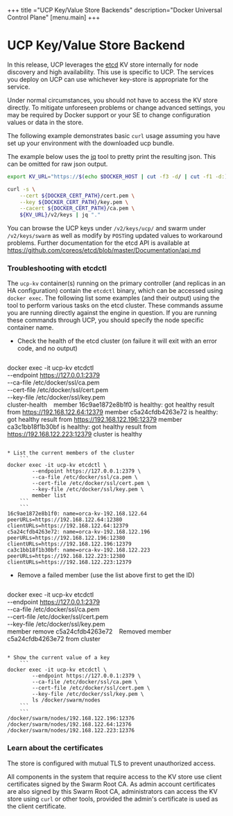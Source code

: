 +++
title ="UCP Key/Value Store Backends"
description="Docker Universal Control Plane"
[menu.main]
+++


# UCP Key/Value Store Backend

In this release, UCP leverages the [etcd](https://github.com/coreos/etcd/) KV
store internally for node discovery and high availability. This use is specific to UCP. The services you deploy on UCP can use whichever key-store is appropriate for the service.

Under normal circumstances, you should not have to access the KV store
directly.  To mitigate unforeseen problems or change advanced settings,
you may be required by Docker support or your SE to change configuration
values or data in the store.

The following example demonstrates basic `curl` usage assuming you
have set up your environment with the downloaded ucp bundle.

The example below uses the [jq](https://stedolan.github.io/jq/) tool to
pretty print the resulting json.  This can be omitted for raw json output.


```bash
export KV_URL="https://$(echo $DOCKER_HOST | cut -f3 -d/ | cut -f1 -d:):12379"

curl -s \
    --cert ${DOCKER_CERT_PATH}/cert.pem \
    --key ${DOCKER_CERT_PATH}/key.pem \
    --cacert ${DOCKER_CERT_PATH}/ca.pem \
    ${KV_URL}/v2/keys | jq "."
```


You can browse the UCP keys under `/v2/keys/ucp/` and swarm under
`/v2/keys/swarm` as well as modify by `POST`ing updated values to
workaround problems.  Further documentation for the etcd API is available
at https://github.com/coreos/etcd/blob/master/Documentation/api.md


### Troubleshooting with etcdctl

The `ucp-kv` container(s) running on the primary controller (and
replicas in an HA configuration) contain the `etcdctl` binary, which
can be accessed using `docker exec`.  The following list some examples
(and their output) using the tool to perform various tasks on the
etcd cluster.  These commands assume you are running directly against
the engine in question.  If you are running these commands through UCP,
you should specify the node specific container name.

* Check the health of the etcd cluster (on failure it will exit with an error code, and no output)
    ```
docker exec -it ucp-kv etcdctl \
        --endpoint https://127.0.0.1:2379 \
        --ca-file /etc/docker/ssl/ca.pem \
        --cert-file /etc/docker/ssl/cert.pem \
        --key-file /etc/docker/ssl/key.pem \
        cluster-health
    ```
    ```
member 16c9ae1872e8b1f0 is healthy: got healthy result from https://192.168.122.64:12379
member c5a24cfdb4263e72 is healthy: got healthy result from https://192.168.122.196:12379
member ca3c1bb18f1b30bf is healthy: got healthy result from https://192.168.122.223:12379
cluster is healthy
```

* List the current members of the cluster
    ```
docker exec -it ucp-kv etcdctl \
        --endpoint https://127.0.0.1:2379 \
        --ca-file /etc/docker/ssl/ca.pem \
        --cert-file /etc/docker/ssl/cert.pem \
        --key-file /etc/docker/ssl/key.pem \
        member list
    ```
    ```
16c9ae1872e8b1f0: name=orca-kv-192.168.122.64 peerURLs=https://192.168.122.64:12380 clientURLs=https://192.168.122.64:12379
c5a24cfdb4263e72: name=orca-kv-192.168.122.196 peerURLs=https://192.168.122.196:12380 clientURLs=https://192.168.122.196:12379
ca3c1bb18f1b30bf: name=orca-kv-192.168.122.223 peerURLs=https://192.168.122.223:12380 clientURLs=https://192.168.122.223:12379
```

* Remove a failed member (use the list above first to get the ID)
    ```
docker exec -it ucp-kv etcdctl \
        --endpoint https://127.0.0.1:2379 \
        --ca-file /etc/docker/ssl/ca.pem \
        --cert-file /etc/docker/ssl/cert.pem \
        --key-file /etc/docker/ssl/key.pem \
        member remove c5a24cfdb4263e72
    ```
    ```
Removed member c5a24cfdb4263e72 from cluster
```

* Show the current value of a key
    ```
docker exec -it ucp-kv etcdctl \
        --endpoint https://127.0.0.1:2379 \
        --ca-file /etc/docker/ssl/ca.pem \
        --cert-file /etc/docker/ssl/cert.pem \
        --key-file /etc/docker/ssl/key.pem \
        ls /docker/swarm/nodes
    ```
    ```
/docker/swarm/nodes/192.168.122.196:12376
/docker/swarm/nodes/192.168.122.64:12376
/docker/swarm/nodes/192.168.122.223:12376
```


### Learn about the certificates

The store is configured with mutual TLS to prevent unauthorized access.

All components in the system that require access to the KV store use
client certificates signed by the Swarm Root CA.  As admin account
certificates are also signed by this Swarm Root CA, administrators can
access the KV store using `curl` or other tools, provided the admin's
certificate is used as the client certificate.
